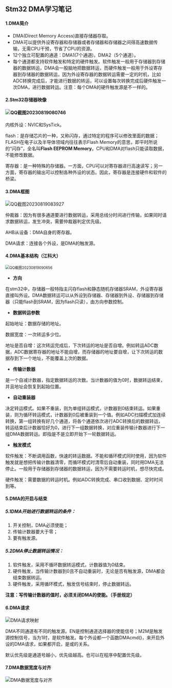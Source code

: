 ## Stm32 DMA学习笔记

#### 1.DMA简介

- DMA(Direct Memory Access)直接存储器存取。
- DMA可以提供外设寄存器和存储器或者存储器和存储器之间得高速数据传输，无需CPU干预，节省了CPU的资源。
- 12个独立可配置的通道：DMA1(7个通道)，DMA2（5个通道）。
- 每个通道都支持软件触发和特定的硬件触发。软件触发一般用于存储器到存储器的数据转运，DMA会一股脑地把数据转运，而硬件触发一般用于外设寄存器到存储器的数据转运，因为外设寄存器的数据转运需要一定的时机，比如ADC转换完成后，才能进行数据的转运，可以设置每次转换完成后硬件触发一次DMA，进行数据转运。注意：每个DMA的硬件触发源是不一样的。

#### 2.Stm32存储器映像

#### <img src="https://raw.githubusercontent.com/yyhlovehh/yyhlovehh.github.io/master/202308190810277.png" alt="QQ截图20230819080746"  />

内核外设：NVIC和SysTick。

flash：是存储芯片的一种，又称闪存，通过特定的程序可以修改里面的数据；FLASH在电子以及半导体领域内往往表示Flash Memory的意思，即平时所说的“闪存”，全名叫**Flash EEPROM Memory**。CPU和DMA对flash只能读取数据，不能修改数据。

寄存器：是一种特殊的存储器。一方面，CPU可以对寄存器进行高速读写；另一方面，寄存器的输出可以控制各种外设的状态。因此，寄存器是连接硬件和软件的桥梁。

#### 3.DMA框图

![QQ截图20230819083927](https://raw.githubusercontent.com/yyhlovehh/yyhlovehh.github.io/master/202308190840283.png)

仲裁器：因为有很多通道要进行数据转运，采用总线分时间进行传输，如果同时请求数据转运，发生冲突，需要仲裁器判定优先级。

AHB从设备：DMA自身的寄存器。

DMA请求：连接各个外设，是DMA的触发源。

#### 4.DMA基本结构（江科大）

<img src="https://raw.githubusercontent.com/yyhlovehh/yyhlovehh.github.io/master/202308190907009.png" alt="QQ截图20230819090656" style="zoom:80%;" />

- **方向**

在stm32中，存储器一般特指主闪存flash和静态随机存储器SRAM，外设寄存器直接叫外设。DMA数据转运可以从外设到存储器、存储器到外设、存储器到存储器（只能flash到SRAM，因为flash只读），由方向参数控制。

- **数据转运参数**

起始地址：数据存储的地址。

数据宽度：一次转运多少位。

地址是否自增：这次转运完成后，下次转运的地址是否自增。例如转运ADC数据，ADC数据寄存器的地址不能自增，而存储器的地址要自增，让下次转运的数据存到下一个地址，不能覆盖上次的数据。

- **传输计数器**

是一个自减计数器，指定数据转运的次数。当计数器的值为0时，数据转运结束，并且地址会恢复到起始位置。

- **自动重装器**

决定转运模式。如果不重装，则为单组转运模式，计数器到0结束转运。如果重装，则为循环转运模式，计数器到0后被重装到一个值。例如ADC扫描模式加连续转换，第一组转换有好几个通道，将各个通道依次进行ADC转换后的数据转运，转运结束后计数器恰好为0，进行下一组数据转换，对应重装传输计数器进行下一组DMA数据转运。即指是不是立即开始下一轮数据转运。

- **触发模式**

软件触发：不断调用函数，快速的转运数据。不能和循环模式同时使用，因为软件触发就是想把传输计数器清零，而循环模式时清零后自动重装，同时用DMA无法停止。一般用于存储器到存储器的数据转运，因为不需要转运时机，想尽快完成。

硬件触发：需要数据的转运时机。例如ADC转换完成、串口收到数据、定时时间到等。

#### 5.DMA的开启与结束

##### 5.1DMA开始进行数据转运的条件：

1. 开关控制，DMA必须使能；
2. 传输计数器要大于零；
3. 要有触发源。

##### 5.2DMA停止数据转运情况：

1. 软件触发，采用不循环数据转运模式，计数器值为0结束。
2. 硬件触发，当传输计数器到0且不自动重装时，无论是否有触发源，DMA都会结束数据转运。
3. 硬件触发，采用循环模式，触发信号结束时，停止数据转运。

**注意：写传输计数器的值时，必须关闭DMA的使能。（手册规定）**

#### 6.DMA请求

![DMA请求映射](https://raw.githubusercontent.com/yyhlovehh/yyhlovehh.github.io/master/202308190946221.png)

DMA不同通道有不同的触发源。EN是控制通道选择器的使能信号；M2M是触发源控制信号，当为1时，是软件触发。每个外设都一个函数DMAcmd()，来开启外设的DMA请求，如果都开启，是或的关系。

默认优先级是通道号越小，优先级越高。也可以在程序中配置优先级。

#### 7.DMA数据宽度与对齐

![DMA数据宽度与对齐](https://raw.githubusercontent.com/yyhlovehh/yyhlovehh.github.io/master/202308190955701.png)


